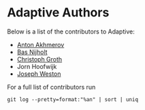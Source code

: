 # Adaptive Authors
Below is a list of the contributors to Adaptive:

+ [Anton Akhmerov](<https://antonakhmerov.org>)
+ [Bas Nijholt](<http://nijho.lt>)
+ [Christoph Groth](<http://inac.cea.fr/Pisp/christoph.groth/>)
+ Jorn Hoofwijk
+ [Joseph Weston](<https://joseph.weston.cloud>)

For a full list of contributors run

```
git log --pretty=format:"%an" | sort | uniq
```
